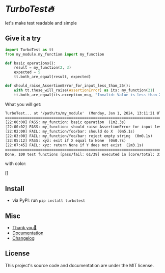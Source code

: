 # *TurboTest🔥*

let's make test readable and simple


## Give it a try

```python
import TurboTest as tt
from my_module.my_function import my_function

def basic_operations():
    result = my_function(2, 3)
    expected = 5
    tt.both_are_equal(result, expected)

def should_raise_AssertionError_for_input_less_than_25():
    with tt.these_will_raise(AssertionError) as its: my_function(21)
    tt.both_are_equal(its.exception_msg, "Invalid: Value is less than 25.")
```

What you will get:

```txt
TurboTest... at '/path/to/my_module'  (Monday, Jan 1, 2024, 13:11:21 UTC-0800)
============================================================================================
[22:00:00] PASS: my_function: basic operation  (1m2.3s)
[22:00:02] PASS: my_function: should raise AssertionError for input less than 25  (2m2.1s)
[22:02:00] FAIL: my_function/foo/bar: should do X  (0m5.1s)
[22:03:00] FAIL: my_function/foo/bar: reject empty string  (0m0.1s)
[22:05:12] PASS: xyz: exit if X equal to None  (0m0.7s)
[22:07:45] FAIL: xyz: return None if Y does not exist  (2m3.1s)
============================================================================================
Done, 100 test functions [pass/fail: 61/39] executed in [core/total: 31m2.0s/37m3.1s] 🔥🔥
```

with color:

[]


## Install

- via PyPI: run `pip install turbotest`

## Misc

- [Thank you💙](https://nvfp.github.io/thank-you)
- [Documentation](https://nvfp.github.io/mykit)
- [Changelog](https://nvfp.github.io/mykit/changelog)


## License

This project's source code and documentation are under the MIT license.
